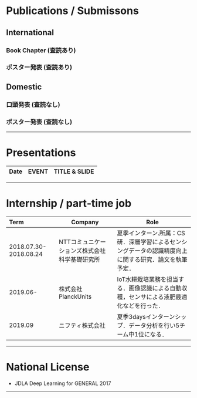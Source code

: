 <!--形式はhttps://github.com/xagano/xagano.github.io/blob/master/contents/cv.md を真似させてもらいました-->
# Publications / Submissons

## International

### Book Chapter (査読あり)


### ポスター発表 (査読あり)


## Domestic

### 口頭発表 (査読なし)


### ポスター発表 (査読なし)

---

# Presentations

<!-- 形式はhttps://github.com/yoheikikuta/resume/blob/master/presentations.md を真似させてもらいました-->

| Date | EVENT | TITLE & SLIDE |
| :--- | --- | --- |

---

# Internship / part‐time job


| Term | Company | Role |
| :--- | --- | --- |
| 2018.07.30-2018.08.24 | NTTコミュニケーションズ株式会社科学基礎研究所 |夏季インターン.所属：CS研．深層学習によるセンシングデータの認識精度向上に関する研究．論文を執筆予定． |
|2019.06-|株式会社PlanckUnits|IoT水耕栽培業務を担当する．画像認識による自動収穫，センサによる液肥最適化などを行った．|
|2019.09|ニフティ株式会社|夏季3daysインターンシップ．データ分析を行い5チーム中1位になる．|

---

# National License

*  JDLA Deep Learning for GENERAL 2017

---
